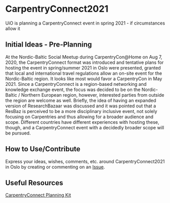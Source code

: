 # CarpentryConnect2021
UiO is planning a CarpentryConnect event in spring 2021 - if circumstances allow it

## Initial Ideas - Pre-Planning

At the Nordic-Baltic Social Meetup during CarpentryCon@Home on Aug 7, 2020, the CarpentryConnect format was introduced and tentative plans for hosting the event in spring/summer 2021 in Oslo were presented, granted that local and international travel regulations allow an on-site event for the Nordic-Baltic region. It looks like most would favor a CarpentryCon in May 2021. Since a CarpentryConnect is a region-based networking and knowledge exchange event, the focus was decided to be on the Nordic-Baltic / Northern European region, however, interested parties from outside the region are welcome as well.
Briefly, the idea of having an expanded version of ResearchBazaar was discussed and it was pointed out that a ResBaz is perceived to be a more disciplinary inclusive event, not solely focusing on Carpentries and thus allowing for a broader audience and scope. Different countries have different experiences with hosting these, though, and a CarpentryConnect event with a decidedly broader scope will be pursued.

## How to Use/Contribute

Express your ideas, wishes, comments, etc. around CarpentryConnect2021 in Oslo by creating or commenting on an [Issue](issues).

## Useful Resources

[CarpentryConnect Planning Kit](https://carpentryconnect.org/)
